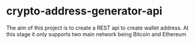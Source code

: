 # crypto-address-generator-api
The aim of this project is to create a REST api to create wallet address. At this stage it only supports two main network being Bitcoin and Ethereum
